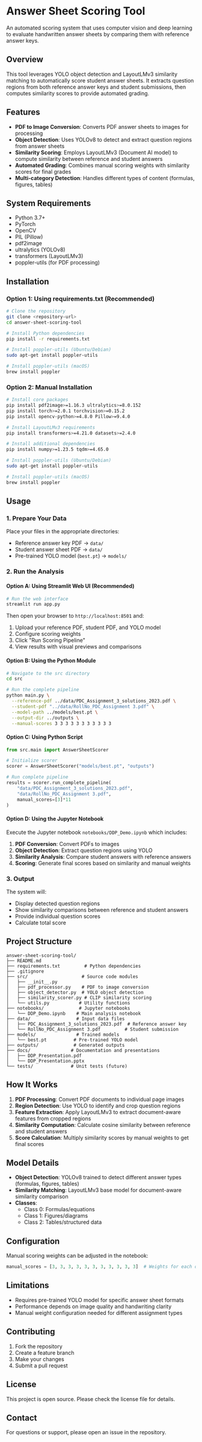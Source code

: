 # Answer Sheet Scoring Tool

An automated scoring system that uses computer vision and deep learning to evaluate handwritten answer sheets by comparing them with reference answer keys.

## Overview

This tool leverages YOLO object detection and LayoutLMv3 similarity matching to automatically score student answer sheets. It extracts question regions from both reference answer keys and student submissions, then computes similarity scores to provide automated grading.

## Features

- **PDF to Image Conversion**: Converts PDF answer sheets to images for processing
- **Object Detection**: Uses YOLOv8 to detect and extract question regions from answer sheets
- **Similarity Scoring**: Employs LayoutLMv3 (Document AI model) to compute similarity between reference and student answers
- **Automated Grading**: Combines manual scoring weights with similarity scores for final grades
- **Multi-category Detection**: Handles different types of content (formulas, figures, tables)

## System Requirements

- Python 3.7+
- PyTorch
- OpenCV
- PIL (Pillow)
- pdf2image
- ultralytics (YOLOv8)
- transformers (LayoutLMv3)
- poppler-utils (for PDF processing)

## Installation

### Option 1: Using requirements.txt (Recommended)

```bash
# Clone the repository
git clone <repository-url>
cd answer-sheet-scoring-tool

# Install Python dependencies
pip install -r requirements.txt

# Install poppler-utils (Ubuntu/Debian)
sudo apt-get install poppler-utils

# Install poppler-utils (macOS)
brew install poppler
```

### Option 2: Manual Installation

```bash
# Install core packages
pip install pdf2image>=1.16.3 ultralytics>=8.0.152
pip install torch>=2.0.1 torchvision>=0.15.2
pip install opencv-python>=4.8.0 Pillow>=9.4.0

# Install LayoutLMv3 requirements  
pip install transformers>=4.21.0 datasets>=2.4.0

# Install additional dependencies
pip install numpy>=1.23.5 tqdm>=4.65.0

# Install poppler-utils (Ubuntu/Debian)
sudo apt-get install poppler-utils

# Install poppler-utils (macOS)
brew install poppler
```

## Usage

### 1. Prepare Your Data

Place your files in the appropriate directories:
- Reference answer key PDF → `data/`
- Student answer sheet PDF → `data/`
- Pre-trained YOLO model (`best.pt`) → `models/`

### 2. Run the Analysis

#### Option A: Using Streamlit Web UI (Recommended)

```bash
# Run the web interface
streamlit run app.py
```

Then open your browser to `http://localhost:8501` and:
1. Upload your reference PDF, student PDF, and YOLO model
2. Configure scoring weights
3. Click "Run Scoring Pipeline"
4. View results with visual previews and comparisons

#### Option B: Using the Python Module

```bash
# Navigate to the src directory
cd src

# Run the complete pipeline
python main.py \
  --reference-pdf ../data/PDC_Assignment_3_solutions_2023.pdf \
  --student-pdf "../data/RollNo_PDC_Assignment 3.pdf" \
  --model-path ../models/best.pt \
  --output-dir ../outputs \
  --manual-scores 3 3 3 3 3 3 3 3 3 3 3
```

#### Option C: Using Python Script

```python
from src.main import AnswerSheetScorer

# Initialize scorer
scorer = AnswerSheetScorer("models/best.pt", "outputs")

# Run complete pipeline
results = scorer.run_complete_pipeline(
    "data/PDC_Assignment_3_solutions_2023.pdf",
    "data/RollNo_PDC_Assignment 3.pdf",
    manual_scores=[3]*11
)
```

#### Option D: Using the Jupyter Notebook

Execute the Jupyter notebook `notebooks/DDP_Demo.ipynb` which includes:

1. **PDF Conversion**: Convert PDFs to images
2. **Object Detection**: Extract question regions using YOLO
3. **Similarity Analysis**: Compare student answers with reference answers
4. **Scoring**: Generate final scores based on similarity and manual weights

### 3. Output

The system will:
- Display detected question regions
- Show similarity comparisons between reference and student answers
- Provide individual question scores
- Calculate total score

## Project Structure

```
answer-sheet-scoring-tool/
├── README.md
├── requirements.txt         # Python dependencies
├── .gitignore
├── src/                    # Source code modules
│   ├── __init__.py
│   ├── pdf_processor.py    # PDF to image conversion
│   ├── object_detector.py  # YOLO object detection
│   ├── similarity_scorer.py # CLIP similarity scoring
│   └── utils.py           # Utility functions
├── notebooks/             # Jupyter notebooks
│   └── DDP_Demo.ipynb    # Main analysis notebook
├── data/                 # Input data files
│   ├── PDC_Assignment_3_solutions_2023.pdf  # Reference answer key
│   └── RollNo_PDC_Assignment 3.pdf         # Student submission
├── models/               # Trained models
│   └── best.pt          # Pre-trained YOLO model
├── outputs/             # Generated outputs
├── docs/               # Documentation and presentations
│   ├── DDP_Presentation.pdf
│   └── DDP_Presentation.pptx
└── tests/              # Unit tests (future)
```

## How It Works

1. **PDF Processing**: Convert PDF documents to individual page images
2. **Region Detection**: Use YOLO to identify and crop question regions
3. **Feature Extraction**: Apply LayoutLMv3 to extract document-aware features from cropped regions
4. **Similarity Computation**: Calculate cosine similarity between reference and student answers
5. **Score Calculation**: Multiply similarity scores by manual weights to get final scores

## Model Details

- **Object Detection**: YOLOv8 trained to detect different answer types (formulas, figures, tables)
- **Similarity Matching**: LayoutLMv3 base model for document-aware similarity comparison
- **Classes**: 
  - Class 0: Formulas/equations
  - Class 1: Figures/diagrams  
  - Class 2: Tables/structured data

## Configuration

Manual scoring weights can be adjusted in the notebook:
```python
manual_scores = [3, 3, 3, 3, 3, 3, 3, 3, 3, 3, 3]  # Weights for each question
```

## Limitations

- Requires pre-trained YOLO model for specific answer sheet formats
- Performance depends on image quality and handwriting clarity
- Manual weight configuration needed for different assignment types

## Contributing

1. Fork the repository
2. Create a feature branch
3. Make your changes
4. Submit a pull request

## License

This project is open source. Please check the license file for details.

## Contact

For questions or support, please open an issue in the repository.